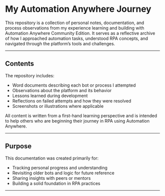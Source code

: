 # My Automation Anywhere Journey

This repository is a collection of personal notes, documentation, and process observations from my experience learning and building with Automation Anywhere Community Edition. It serves as a reflective archive of how I approached automation tasks, understood RPA concepts, and navigated through the platform’s tools and challenges.

---

## Contents

The repository includes:

- Word documents describing each bot or process I attempted
- Observations about the platform and its behavior
- Lessons learned during development
- Reflections on failed attempts and how they were resolved
- Screenshots or illustrations where applicable

All content is written from a first-hand learning perspective and is intended to help others who are beginning their journey in RPA using Automation Anywhere.

---

## Purpose

This documentation was created primarily for:

- Tracking personal progress and understanding
- Revisiting older bots and logic for future reference
- Sharing insights with peers or mentors
- Building a solid foundation in RPA practices

---



